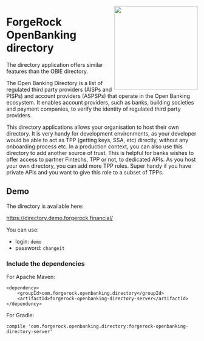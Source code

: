 [<img src="https://raw.githubusercontent.com/ForgeRock/forgerock-logo-dev/master/forgerock-logo-dev.png" align="right" width="220px"/>](https://developer.forgerock.com/)

ForgeRock OpenBanking directory
========================

The directory application offers similar features than the OBIE directory.

The Open Banking Directory is a list of regulated third party providers (AISPs and PISPs) and account providers (ASPSPs)
 that operate in the Open Banking ecosystem.
 It enables account providers, such as banks, building societies and payment companies, to verify the identity of regulated third party providers.
 
This directory applications allows your organisation to host their own directory. It is very handy for development environments,
as your developer would be able to act as TPP (getting keys, SSA, etc) directly, without any onboarding process etc.
In a production context, you can also use this directory to add another source of trust. This is helpful for banks wishes to
offer access to partner Fintechs, TPP or not, to dedicated APIs.
As you host your own directory, you can add more TPP roles. Super handy if you have private APIs and you want to give this role
to a subset of TPPs.

## Demo

The directory is available here: 

https://directory.demo.forgerock.financial/

You can use:
* login: `demo`
* password: `changeit`



### Include the dependencies

For Apache Maven:

```
<dependency>
    <groupId>com.forgerock.openbanking.directory</groupId>
    <artifactId>forgerock-openbanking-directory-server</artifactId>
</dependency>
```

For Gradle:

```
compile 'com.forgerock.openbanking.directory:forgerock-openbanking-directory-server'
```